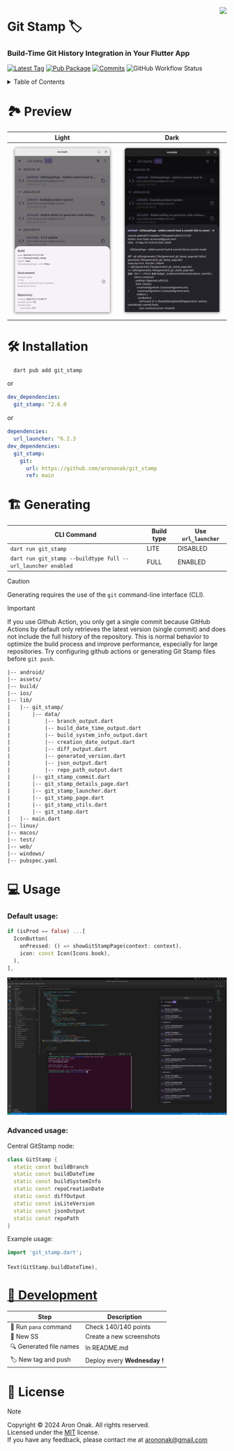 [<img src="https://www.gov.pl/photo/f98cae42-2b90-4596-904c-752278f85606" height="100" align="right">](https://www.gov.pl/web/rolnictwo/produkt-polski1)

# Git Stamp 🏷

### Build-Time Git History Integration in Your Flutter App

[![Latest Tag](https://img.shields.io/github/v/tag/arononak/git_stamp?labelColor=orange&color=white)](https://github.com/arononak/git_stamp/tags)
[![Pub Package](https://img.shields.io/pub/v/git_stamp.svg?labelColor=purple&color=white)](https://pub.dev/packages/git_stamp)
[![Commits](https://img.shields.io/github/commit-activity/m/arononak/git_stamp?labelColor=blue&color=white)](https://github.com/arononak/git_stamp/graphs/contributors)
![GitHub Workflow Status](https://img.shields.io/github/actions/workflow/status/arononak/git_stamp/.github%2Fworkflows%2Fpublish.yml?labelColor=yellow&color=white)

<details>
<summary>Table of Contents</summary>
  
- [🏞 Preview](#preview)
- [🔨 Installation](#installation)
- [🏗️ Generating](#generating)
- [💻 Usage](#usage)
- [🖥️ Development](#️development)
- [📝 License](#license)

</details>

# 🏞️ Preview

| Light                                                                            | Dark                                                                            |
|:--------------------------------------------------------------------------------:|:-------------------------------------------------------------------------------:|
| ![](https://github.com/arononak/git_stamp/blob/main/preview_light.png?raw=true)  | ![](https://github.com/arononak/git_stamp/blob/main/preview_dark.png?raw=true)  |

# 🛠️ Installation

```
  dart pub add git_stamp
```

or

```yaml
dev_dependencies:
  git_stamp: ^2.6.0
```

or

```yaml
dependencies:
  url_launcher: ^6.2.3
dev_dependencies:
  git_stamp:
    git:
      url: https://github.com/arononak/git_stamp
      ref: main
```

# 🏗️ Generating

| CLI Command                                                  | Build type | Use ```url_launcher``` |
|--------------------------------------------------------------|------------|------------------------|
| `dart run git_stamp`                                         | LITE       | DISABLED               |
| `dart run git_stamp --buildtype full --url_launcher enabled` | FULL       | ENABLED                |

> [!CAUTION]
> Generating requires the use of the `git` command-line interface (CLI).

> [!IMPORTANT]  
> If you use Github Action, you only get a single commit because GitHub Actions by default only retrieves the latest version (single commit) and does not include the full history of the repository. This is normal behavior to optimize the build process and improve performance, especially for large repositories. Try configuring github actions or generating Git Stamp files before `git push`.

```
|-- android/
|-- assets/
|-- build/
|-- ios/
|-- lib/
|   |-- git_stamp/
|       |-- data/
|           |-- branch_output.dart
|           |-- build_date_time_output.dart
|           |-- build_system_info_output.dart
|           |-- creation_date_output.dart
|           |-- diff_output.dart
|           |-- generated_version.dart
|           |-- json_output.dart
|           |-- repo_path_output.dart
|       |-- git_stamp_commit.dart
|       |-- git_stamp_details_page.dart
|       |-- git_stamp_launcher.dart
|       |-- git_stamp_page.dart
|       |-- git_stamp_utils.dart
|       |-- git_stamp.dart
|   |-- main.dart
|-- linux/
|-- macos/
|-- test/
|-- web/
|-- windows/
|-- pubspec.yaml
```

# 💻 Usage

### Default usage:

```dart
if (isProd == false) ...[
  IconButton(
    onPressed: () => showGitStampPage(context: context),
    icon: const Icon(Icons.book),
  ),
],
```

![](https://github.com/arononak/git_stamp/blob/main/development.png?raw=true)

### Advanced usage:

Central GitStamp node:

```dart
class GitStamp {
  static const buildBranch
  static const buildDateTime
  static const buildSystemInfo
  static const repoCreationDate
  static const diffOutput
  static const isLiteVersion
  static const jsonOutput
  static const repoPath
}
```

Example usage:

```dart
import 'git_stamp.dart';

Text(GitStamp.buildDateTime),
```

# [🔧 Development](./TODO.md)

| Step                     | Description                                                     |
|--------------------------|-----------------------------------------------------------------|
| 🔧 Run `pana` command    | Check 140/140 points                                            |
| 📸 New SS                | Create a new screenshots                                        |
| 🔍 Generated file names  | In README.md                                                    |
| 🏷️ New tag and push      | Deploy every **Wednesday !**                                    |

# 📝 License

> [!NOTE]
> Copyright © 2024 Aron Onak. All rights reserved.<br>
> Licensed under the [MIT](LICENSE) license.<br>
> If you have any feedback, please contact me at arononak@gmail.com
